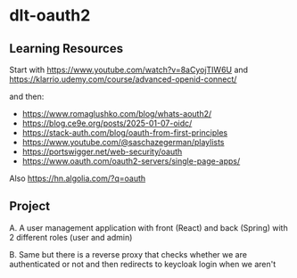 # dlt-oauth2

## Learning Resources

Start with https://www.youtube.com/watch?v=8aCyojTIW6U and https://klarrio.udemy.com/course/advanced-openid-connect/

and then:

- https://www.romaglushko.com/blog/whats-aouth2/
- https://blog.ce9e.org/posts/2025-01-07-oidc/
- https://stack-auth.com/blog/oauth-from-first-principles
- https://www.youtube.com/@saschazegerman/playlists
- https://portswigger.net/web-security/oauth
- https://www.oauth.com/oauth2-servers/single-page-apps/

Also https://hn.algolia.com/?q=oauth

## Project

A. A user management application with front (React) and back (Spring) with 2 different roles (user and admin)

B. Same but there is a reverse proxy that checks whether we are authenticated or not and then redirects to keycloak login when we aren't
